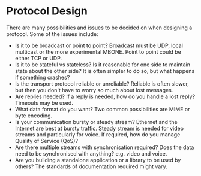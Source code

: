 # Protocol Design

 There are many possibilities and issues to be decided on when designing a protocol. Some of the issues include:

* Is it to be broadcast or point to point?
  Broadcast must be UDP, local multicast or the more experimental MBONE. Point to point could be either TCP or UDP.
* Is it to be stateful vs stateless?
  Is it reasonable for one side to maintain state about the other side? It is often simpler to do so, but what happens if something crashes?
* Is the transport protocol reliable or unreliable?
  Reliable is often slower, but then you don't have to worry so much about lost messages.
* Are replies needed?
  If a reply is needed, how do you handle a lost reply? Timeouts may be used.
* What data format do you want?
  Two common possibilities are MIME or byte encoding.
* Is your communication bursty or steady stream?
  Ethernet and the Internet are best at bursty traffic. Steady stream is needed for video streams and particularly for voice. If required, how do you manage Quality of Service (QoS)?
* Are there multiple streams with synchronisation required?
  Does the data need to be synchronised with anything? e.g. video and voice.
* Are you building a standalone application or a library to be used by others?
  The standards of documentation required might vary. 